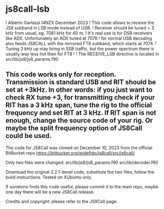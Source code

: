 # js8call-lsb

! Alberto Garlassi I4NZX December 2023
! This code allows to receive the JS8 subband in LSB mode instead of USB.
! Receiver should be tuned + 3 kHz from usual, eg. 7081 kHz for 40 m.
! It's real use is for DSB receivers like ADX. Unfortunately an ADX tuned at 7078
! for normal USB decoding also feeds JS8CALL with the mirrored FT8 subband, which starts at 7074.
! Tuning 3 kHz up may bring in SSB traffic, but the power spectrum there is usually way less hot then for FT8
!
! The RECEIVE_LSB directive is located in src/lib/js8/js8_params.f90

This code works only for reception. Transmission is standard USB and RIT should be set at +3kHz.
In other words: if you just want to check RX tune +3, for transmitting check if your RIT
has a 3 kHz span, tune the rig to the official frequency and set RIT at 3 kHz.
If RIT span is not enough, change the source code of your rig. Or maybe the split frequency option
of JS8Call could be used.
- 
The code for JS8Call was cloned on December 10, 2023 from the official BitBucket repo
https://bitbucket.org/widefido/js8call/src/js8call/

Only two files were changed:
src/lib/js8/js8_params.f90
src/lib/decoder.f90

Download the original 2.2.1-devel code, substitute the two files, follow the build instructions.
Tested on XUbuntu only.

If someone finds this code useful, please commit it to the main repo, maybe one day there will be a new JS8Call release.

Credits and copyright: please refer to the JS8Call page.